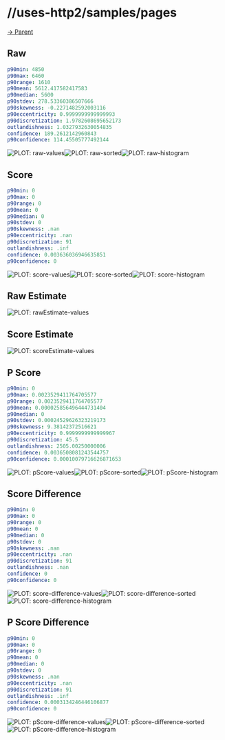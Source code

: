 
# //uses-http2/samples/pages

[→ Parent](../..)


## Raw


```yaml
p90min: 4850
p90max: 6460
p90range: 1610
p90mean: 5612.417582417583
p90median: 5600
p90stdev: 278.53360386507666
p90skewness: -0.2271482592003116
p90eccentricity: 0.9999999999999993
p90discretization: 1.9782608695652173
outlandishness: 1.0327932630054835
confidence: 189.2612142960843
p90confidence: 114.45505777492144

```

![PLOT: raw-values](./raw/values.svg)![PLOT: raw-sorted](./raw/sorted.svg)![PLOT: raw-histogram](./raw/histogram.svg)
## Score


```yaml
p90min: 0
p90max: 0
p90range: 0
p90mean: 0
p90median: 0
p90stdev: 0
p90skewness: .nan
p90eccentricity: .nan
p90discretization: 91
outlandishness: .inf
confidence: 0.003636036946635851
p90confidence: 0

```

![PLOT: score-values](./score/values.svg)![PLOT: score-sorted](./score/sorted.svg)![PLOT: score-histogram](./score/histogram.svg)
## Raw Estimate

![PLOT: rawEstimate-values](./rawEstimate/values.svg)
## Score Estimate

![PLOT: scoreEstimate-values](./scoreEstimate/values.svg)
## P Score


```yaml
p90min: 0
p90max: 0.0023529411764705577
p90range: 0.0023529411764705577
p90mean: 0.000025856496444731404
p90median: 0
p90stdev: 0.00024529626323219173
p90skewness: 9.38142372516621
p90eccentricity: 0.9999999999999967
p90discretization: 45.5
outlandishness: 2505.00250000006
confidence: 0.0036508081243544757
p90confidence: 0.00010079716626871653

```

![PLOT: pScore-values](./pScore/values.svg)![PLOT: pScore-sorted](./pScore/sorted.svg)![PLOT: pScore-histogram](./pScore/histogram.svg)
## Score Difference


```yaml
p90min: 0
p90max: 0
p90range: 0
p90mean: 0
p90median: 0
p90stdev: 0
p90skewness: .nan
p90eccentricity: .nan
p90discretization: 91
outlandishness: .nan
confidence: 0
p90confidence: 0

```

![PLOT: score-difference-values](./score-difference/values.svg)![PLOT: score-difference-sorted](./score-difference/sorted.svg)![PLOT: score-difference-histogram](./score-difference/histogram.svg)
## P Score Difference


```yaml
p90min: 0
p90max: 0
p90range: 0
p90mean: 0
p90median: 0
p90stdev: 0
p90skewness: .nan
p90eccentricity: .nan
p90discretization: 91
outlandishness: .inf
confidence: 0.0003134246446106877
p90confidence: 0

```

![PLOT: pScore-difference-values](./pScore-difference/values.svg)![PLOT: pScore-difference-sorted](./pScore-difference/sorted.svg)![PLOT: pScore-difference-histogram](./pScore-difference/histogram.svg)